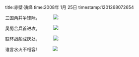 title:赤壁·演绎
time:2008年 1月 25日
timestamp:1201268072654

<P>三国两并争锋际，&nbsp;&nbsp;&nbsp;&nbsp;&nbsp;&nbsp;&nbsp;&nbsp;&nbsp;&nbsp; <IMG src="http://st.blog.163.com/style/common/htmlEditor/portrait/face/preview/face0.gif"></P>
<P>吴蜀合兵首进攻。&nbsp;&nbsp;&nbsp;&nbsp;&nbsp;&nbsp;&nbsp;&nbsp;&nbsp;&nbsp; <IMG src="http://st.blog.163.com/style/common/htmlEditor/portrait/face/preview/face21.gif"></P>
<P>联环战船成灰处，&nbsp;&nbsp;&nbsp;&nbsp;&nbsp;&nbsp;&nbsp;&nbsp;&nbsp;&nbsp;&nbsp;<IMG src="http://st.blog.163.com/style/common/htmlEditor/portrait/face/preview/face48.gif"></P>
<P>谁言水火不相容!&nbsp;&nbsp;&nbsp;&nbsp;&nbsp;&nbsp;&nbsp;&nbsp;&nbsp;&nbsp;&nbsp; &nbsp;<IMG src="http://st.blog.163.com/style/common/htmlEditor/portrait/face/preview/face27.gif"></P>